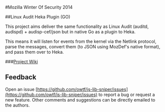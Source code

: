 #Mozilla Winter Of Security 2014

##Linux Audit Heka Plugin (GO)

This project aims deliver the same functionality as Linux Audit (auditd, audispd) + audisp-cef/json but in native Go as a plugin to Heka. 

This means it will listen for events from the kernel via the Netlink protocol, parse the messages, convert them (to JSON using MozDef's native format), and pass them over to Heka. 

###[Project Wiki](https://wiki.mozilla.org/Security/Mentorships/MWoS/2014/Linux_Audit_heka_plugin_%28Go%29)

Feedback
-----------------
Open an issue [https://github.com/owtf/js-lib-sniper/issues](https://github.com/owtf/js-lib-sniper/issues) to report a bug or request a new feature. Other comments and suggestions can be directly emailed to the authors.

